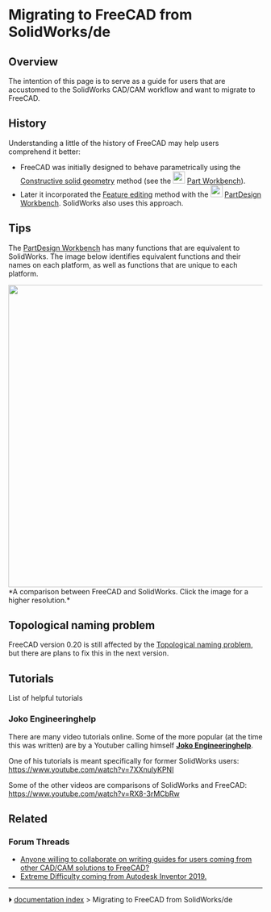 # Migrating to FreeCAD from SolidWorks/de
## Overview

The intention of this page is to serve as a guide for users that are accustomed to the SolidWorks CAD/CAM workflow and want to migrate to FreeCAD.

## History

Understanding a little of the history of FreeCAD may help users comprehend it better:

-   FreeCAD was initially designed to behave parametrically using the [Constructive solid geometry](Constructive_solid_geometry.md) method (see the <img alt="" src=images/Workbench_Part.svg  style="width:24px;"> [Part Workbench](Part_Workbench.md)).
-   Later it incorporated the [Feature editing](Feature_editing.md) method with the <img alt="" src=images/Workbench_PartDesign.svg  style="width:24px;"> [PartDesign Workbench](PartDesign_Workbench.md). SolidWorks also uses this approach.

## Tips

The [PartDesign Workbench](PartDesign_Workbench.md) has many functions that are equivalent to SolidWorks. The image below identifies equivalent functions and their names on each platform, as well as functions that are unique to each platform.

<img alt="" src=images/Features_and_Part_Design.png  style="width:600px;"> 
*A comparison between FreeCAD and SolidWorks. Click the image for a higher resolution.*

## Topological naming problem 

FreeCAD version 0.20 is still affected by the [Topological naming problem](Topological_naming_problem.md), but there are plans to fix this in the next version.

## Tutorials

List of helpful tutorials

### Joko Engineeringhelp 

There are many video tutorials online. Some of the more popular (at the time this was written) are by a Youtuber calling himself [**Joko Engineeringhelp**](https://www.youtube.com/channel/UC-CubOaooNwC-3RBKUoAOQQ/videos).

One of his tutorials is meant specifically for former SolidWorks users: <https://www.youtube.com/watch?v=7XXnulyKPNI>

Some of the other videos are comparisons of SolidWorks and FreeCAD: <https://www.youtube.com/watch?v=RX8-3rMCbRw>

## Related

### Forum Threads 

-   [Anyone willing to collaborate on writing guides for users coming from other CAD/CAM solutions to FreeCAD?](https://forum.freecadweb.org/viewtopic.php?f=8&t=42139&p=366957#p357540)
-   [Extreme Difficulty coming from Autodesk Inventor 2019.](https://forum.freecadweb.org/viewtopic.php?f=3&t=42980#p366121)



---
⏵ [documentation index](../README.md) > Migrating to FreeCAD from SolidWorks/de

